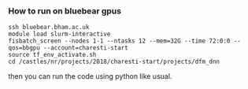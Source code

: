 ### How to run on bluebear gpus

```
ssh bluebear.bham.ac.uk
module load slurm-interactive
fisbatch_screen --nodes 1-1 --ntasks 12 --mem=32G --time 72:0:0 --qos=bbgpu --account=charesti-start
source tf_env_activate.sh
cd /castles/nr/projects/2018/charesti-start/projects/dfm_dnn
```

then you can run the code using python like usual. 